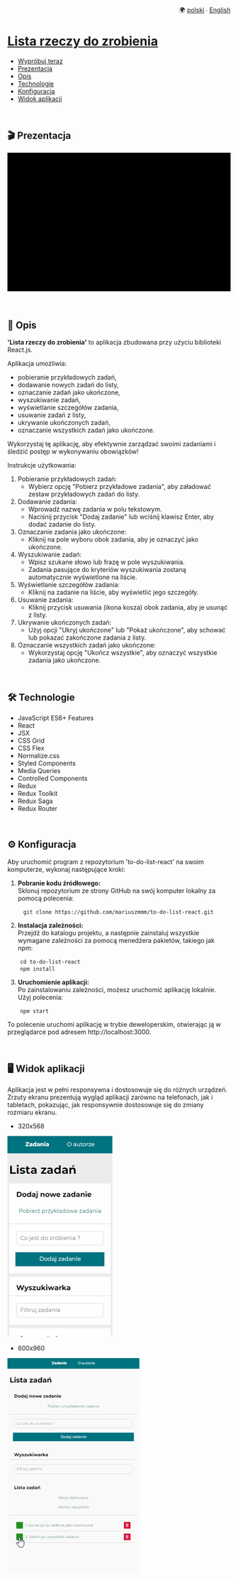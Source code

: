 <p align="right">
  🌍 <a href="README-pl.md">polski</a> ∙ <a href="README.md">English</a>
</p>

# [Lista rzeczy do zrobienia](https://mariuszmmm.github.io/to-do-list-react/)
* [Wypróbuj teraz](https://mariuszmmm.github.io/to-do-list-react/)
* [Prezentacja](#-prezentacja)
* [Opis](#-opis)
* [Technologie](#-technologie)
* [Konfiguracja](#-konfiguracja)
* [Widok aplikacji](#-widok-aplikacji)
<br>

## 🎬 Prezentacja
![to-do list](images/presentation.gif)

<br>

## 📝 Opis
<b>'Lista rzeczy do zrobienia'</b> to aplikacja zbudowana przy użyciu biblioteki React.js.<br>

Aplikacja umożliwia: 
- pobieranie przykładowych zadań,
- dodawanie nowych zadań do listy,
- oznaczanie zadań jako ukończone,
- wyszukiwanie zadań,
- wyświetlanie szczegółów zadania,
- usuwanie zadań z listy,
- ukrywanie ukończonych zadań,
- oznaczanie wszystkich zadań jako ukończone.
  
Wykorzystaj tę aplikację, aby efektywnie zarządzać swoimi zadaniami i śledzić postęp w wykonywaniu obowiązków!

Instrukcje użytkowania:
   
1. Pobieranie przykładowych zadań:
   - Wybierz opcję "Pobierz przykładowe zadania", aby załadować zestaw przykładowych zadań do listy.
2. Dodawanie zadania:  
   - Wprowadź nazwę zadania w polu tekstowym.
   - Naciśnij przycisk "Dodaj zadanie" lub wciśnij klawisz Enter, aby dodać zadanie do listy.
3. Oznaczanie zadania jako ukończone:
   - Kliknij na pole wyboru obok zadania, aby je oznaczyć jako ukończone.
4. Wyszukiwanie zadań:
   - Wpisz szukane słowo lub frazę w pole wyszukiwania.
   - Zadania pasujące do kryteriów wyszukiwania zostaną automatycznie wyświetlone na liście.
5. Wyświetlanie szczegółów zadania:
   - Kliknij na zadanie na liście, aby wyświetlić jego szczegóły.
6. Usuwanie zadania:
   - Kliknij przycisk usuwania (ikona kosza) obok zadania, aby je usunąć z listy.
7. Ukrywanie ukończonych zadań:
   - Użyj opcji "Ukryj ukończone" lub "Pokaż ukończone", aby schować lub pokazać zakończone zadania z listy.
8. Oznaczanie wszystkich zadań jako ukończone:
   - Wykorzystaj opcję "Ukończ wszystkie", aby oznaczyć wszystkie zadania jako ukończone.

<br>

## 🛠 Technologie

<ul>
<li>JavaScript ES6+ Features</li>
<li>React</li>
<li>JSX</li>
<li>CSS Grid</li>
<li>CSS Flex</li>
<li>Normalize.css</li>
<li>Styled Components</li>
<li>Media Queries</li>
<li>Controlled Components</li>
<li>Redux</li>
<li>Redux Toolkit</li>
<li>Redux Saga</li>
<li>Redux Router</li>
</ul>

<br>

## ⚙ Konfiguracja
Aby uruchomić program z repozytorium 'to-do-list-react' na swoim komputerze, wykonaj następujące kroki:

1. <b>Pobranie kodu źródłowego:</b><br>
Sklonuj repozytorium ze strony GitHub na swój komputer lokalny za pomocą polecenia:
```commandline
     git clone https://github.com/mariuszmmm/to-do-list-react.git
```
2. <b>Instalacja zależności:</b><br>
Przejdź do katalogu projektu, a następnie zainstaluj wszystkie wymagane zależności za pomocą menedżera pakietów, takiego jak npm:
```commandline
    cd to-do-list-react
    npm install
```
3. <b>Uruchomienie aplikacji:</b><br>
Po zainstalowaniu zależności, możesz uruchomić aplikację lokalnie. Użyj polecenia:
```commandline
    npm start
```
 To polecenie uruchomi aplikację w trybie deweloperskim, otwierając ją w przeglądarce pod adresem http://localhost:3000.

<br>

## 🖥 Widok aplikacji
Aplikacja jest w pełni responsywna i dostosowuje się do różnych urządzeń.<br>
Zrzuty ekranu prezentują wygląd aplikacji zarówno na telefonach, jak i tabletach, pokazując, jak responsywnie dostosowuje się do zmiany rozmiaru ekranu.

- 320x568
  
![to-do list](images/size_1.gif)

- 600x960

![to-do list](images/size_2.gif)